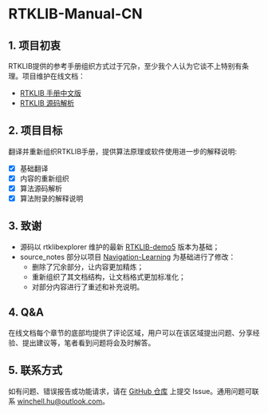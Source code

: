 # RTKLIB-Manual-CN

## 1. 项目初衷

RTKLIB提供的参考手册组织方式过于冗杂，至少我个人认为它谈不上特别有条理。项目维护在线文档：
- [ RTKLIB 手册中文版](https://salmoshu.github.io/algorithm/RTKLIB-Manual-CN/01-overview.html)
- [ RTKLIB 源码解析](https://salmoshu.github.io/algorithm/RTKLIB-Source-Notes/01-overview.html)

## 2. 项目目标

翻译并重新组织RTKLIB手册，提供算法原理或软件使用进一步的解释说明:

- [x] 基础翻译
- [x] 内容的重新组织
- [x] 算法源码解析
- [x] 算法附录的解释说明

## 3. 致谢

- 源码以 rtklibexplorer 维护的最新 [RTKLIB-demo5](https://github.com/rtklibexplorer/RTKLIB) 版本为基础；
- source_notes 部分以项目 [Navigation-Learning](https://github.com/LiZhengXiao99/Navigation-Learning) 为基础进行了修改：
  - 删除了冗余部分，让内容更加精炼；
  - 重新组织了其文档结构，让文档格式更加标准化；
  - 对部分内容进行了重述和补充说明。

## 4. Q&A

在线文档每个章节的底部均提供了评论区域，用户可以在该区域提出问题、分享经验、提出建议等，笔者看到问题将会及时解答。

## 5. 联系方式
如有问题、错误报告或功能请求，请在 [GitHub 仓库](https://github.com/salmoshu/RTKLIB-Manual-CN) 上提交 Issue。通用问题可联系 [winchell.hu@outlook.com](mailto:winchell.hu@outlook.com)。
